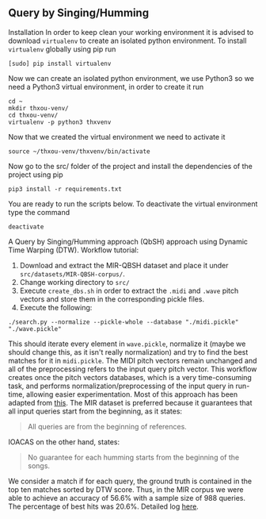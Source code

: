 Query by Singing/Humming
---
Installation
In order to keep clean your working environment it is advised to download `virtualenv` to create an isolated
python environment.
To install `virtualenv` globally using pip run
```
[sudo] pip install virtualenv
```
Now we can create an isolated python environment, we use Python3 so we need a Python3 virtual environment,
in order to create it run
```
cd ~
mkdir thxou-venv/
cd thxou-venv/
virtualenv -p python3 thxvenv
```
Now that we created the virtual environment we need to activate it
```
source ~/thxou-venv/thxvenv/bin/activate
```
Now go to the src/ folder of the project and install the dependencies of the project using pip
```
pip3 install -r requirements.txt
```
You are ready to run the scripts below. To deactivate the virtual environment type the command
```
deactivate
``` 

A Query by Singing/Humming approach (QbSH) approach using Dynamic Time Warping (DTW). Workflow tutorial:

1. Download and extract the MIR-QBSH dataset and place it under `src/datasets/MIR-QBSH-corpus/`.
2. Change working directory to `src/`
3. Execute `create_dbs.sh` in order to extract the `.midi` and `.wave` pitch vectors and store them in the corresponding pickle files.
4. Execute the following:

```
./search.py --normalize --pickle-whole --database "./midi.pickle" "./wave.pickle"
```

This should iterate every element in `wave.pickle`, normalize it (maybe we should change this, as it isn't really normalization) and try to find the best matches for it in `midi.pickle`.  The MIDI pitch vectors remain unchanged and all of the preprocessing refers to the input query pitch vector. This workflow creates once the pitch vectors databases, which is a very time-consuming task, and performs normalization/preprocessing of the input query in run-time, allowing easier experimentation. Most of this approach has been adapted from [this](http://ics.p.lodz.pl/~basta/pre-prints/Stasiak_AoA_2014.pdf). The MIR dataset is preferred because it guarantees that all input queries start from the beginning, as it states:

> All queries are from the beginning of references.

IOACAS on the other hand, states:

> No guarantee for each humming starts from the beginning of the songs.

We consider a match if for each query, the ground truth is contained in the top ten matches sorted by DTW score. Thus, in the MIR corpus we were able to achieve an accuracy of 56.6% with a sample size of 988 queries. The percentage of best hits was 20.6%. Detailed log [here](http://pastebin.com/9XXu2Gmg).